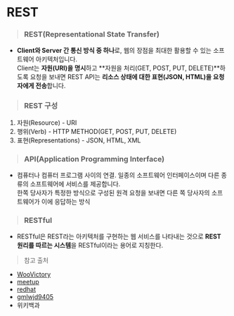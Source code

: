 # REST

> ### REST(Representational State Transfer)
- **Client와 Server 간 통신 방식 중 하나**로, 웹의 장점을 최대한 활용할 수 있는 소프트웨어 아키텍처입니다.  
Client는 **자원(URI)을 명시**하고 **자원을 처리(GET, POST, PUT, DELETE)**하도록 요청을 보내면 REST API는 **리소스 상태에 대한 표현(JSON, HTML)을 요청자에게 전송**합니다.

> ### REST 구성
1. 자원(Resource) - URI
2. 행위(Verb) - HTTP METHOD(GET, POST, PUT, DELETE)
3. 표현(Representations) - JSON, HTML, XML

> ### API(Application Programming Interface)
- 컴퓨터나 컴퓨터 프로그램 사이의 연결. 일종의 소프트웨어 인터페이스이며 다른 종류의 소프트웨어에 서비스를 제공합니다.  
한쪽 당사자가 특정한 방식으로 구성된 원격 요청을 보내면 다른 쪽 당사자의 소프트웨어가 이에 응답하는 방식

> ### RESTful
- RESTful은 REST라는 아키텍처를 구현하는 웹 서비스를 나타내는 것으로 **REST 원리를 따르는 시스템**을 RESTful이라는 용어로 지칭한다.

> 참고 출처
- [WooVictory](https://github.com/WooVictory/Ready-For-Tech-Interview/blob/master/Network/REST%20%26%20RESTful.md)
- [meetup](https://meetup.toast.com/posts/92)
- [redhat](https://www.redhat.com/ko/topics/api/what-is-a-rest-api)
- [gmlwjd9405](https://gmlwjd9405.github.io/2018/09/21/rest-and-restful.html)
- 위키백과
